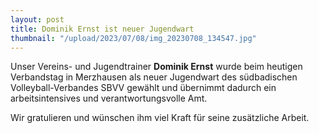 ```yaml
---
layout: post
title: Dominik Ernst ist neuer Jugendwart
thumbnail: "/upload/2023/07/08/img_20230708_134547.jpg"
---
```

Unser Vereins- und Jugendtrainer **Dominik Ernst** wurde beim heutigen Verbandstag in Merzhausen als neuer Jugendwart des südbadischen Volleyball-Verbandes SBVV gewählt und übernimmt dadurch ein arbeitsintensives und verantwortungsvolle Amt.

Wir gratulieren und wünschen ihm viel Kraft für seine zusätzliche Arbeit. 